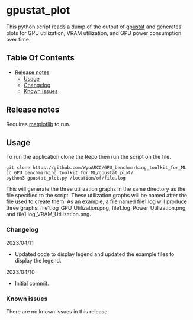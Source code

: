 # gpustat_plot
This python script reads a dump of the output of [gpustat](https://github.com/wookayin/gpustat) and generates plots for GPU utilization, VRAM utilization, and GPU power consumption over time.

## Table Of Contents
- [Release notes](#release-notes)
    * [Usage](#usage)
    * [Changelog](#changelog)
    * [Known issues](#known-issues)

## Release notes
Requires [matplotlib](https://pypi.org/project/matplotlib) to run. 
## Usage
To run the application clone the Repo then run the script on the file.
```
git clone https://github.com/WyoARCC/GPU_benchmarking_toolkit_for_ML
cd GPU_benchmarking_toolkit_for_ML/gpustat_plot/
python3 gpustat_plot.py /location/of/file.log
```
This will generate the three utilization graphs in the same directory as the file specified to the script. These utilization graphs will be named after the file used to create them. As an example, a file named file1.log will produce three graphs: file1.log_GPU_Utilization.png, file1.log_Power_Utilization.png, and file1.log_VRAM_Utilization.png.
### Changelog
2023/04/11
- Updated code to display legend and updated the example files to display the legend.

2023/04/10
- Initial commit.

### Known issues

There are no known issues in this release.
